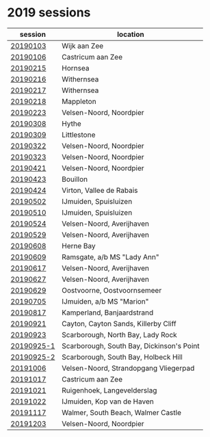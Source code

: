 # 2019 sessions

| session | location |
|---|---|
| [20190103]() | Wijk aan Zee |
| [20190106]() | Castricum aan Zee |
| [20190215]() | Hornsea |
| [20190216]() | Withernsea |
| [20190217]() | Withernsea |
| [20190218]() | Mappleton |
| [20190223]() | Velsen-Noord, Noordpier |
| [20190308]() | Hythe |
| [20190309]() | Littlestone |
| [20190322]() | Velsen-Noord, Noordpier |
| [20190323]() | Velsen-Noord, Noordpier |
| [20190421]() | Velsen-Noord, Noordpier |
| [20190423]() | Bouillon |
| [20190424]() | Virton, Vallee de Rabais |
| [20190502]() | IJmuiden, Spuisluizen |
| [20190510]() | IJmuiden, Spuisluizen |
| [20190524](2019/20190524.md) | Velsen-Noord, Averijhaven |
| [20190529](2019/20190529.md) | Velsen-Noord, Averijhaven |
| [20190608](2019/20190608.md) | Herne Bay |
| [20190609](2019/20190609.md) | Ramsgate, a/b MS "Lady Ann" |
| [20190617](2019/20190617.md) | Velsen-Noord, Averijhaven |
| [20190627](2019/20190627.md) | Velsen-Noord, Averijhaven |
| [20190629]() | Oostvoorne, Oostvoornsemeer |
| [20190705]() | IJmuiden, a/b MS "Marion" |
| [20190817]() | Kamperland, Banjaardstrand |
| [20190921]() | Cayton, Cayton Sands, Killerby Cliff |
| [20190923]() | Scarborough, North Bay, Lady Rock |
| [20190925-1]() | Scarborough, South Bay, Dickinson's Point |
| [20190925-2]() | Scarborough, South Bay, Holbeck Hill |
| [20191006](2019/20191006.md) | Velsen-Noord, Strandopgang Vliegerpad |
| [20191017]() | Castricum aan Zee |
| [20191021]() | Ruigenhoek, Langevelderslag |
| [20191022]() | IJmuiden, Kop van de Haven |
| [20191117]() | Walmer, South Beach, Walmer Castle |
| [20191203]() | Velsen-Noord, Noordpier |
